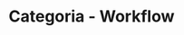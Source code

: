 ---
layout: blog_categories
tag: workflow
title: Categoria - Workflow
permalink: /categories/workflow/
---